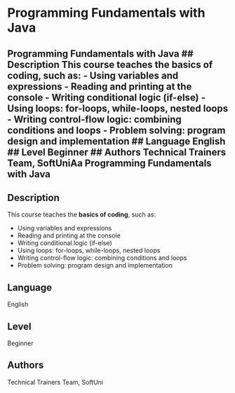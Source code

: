  # Programming Fundamentals with Java
 
 ## Programming Fundamentals with Java  ## Description This course teaches the **basics of coding**, such as:  - Using variables and expressions  - Reading and printing at the console  - Writing conditional logic (if-else)  - Using loops: for-loops, while-loops, nested loops  - Writing control-flow logic: combining conditions and loops  - Problem solving: program design and implementation  ## Language English  ## Level Beginner  ## Authors Technical Trainers Team, SoftUniAa Programming Fundamentals with Java

 ## Description
This course teaches the **basics of coding**, such as:
 - Using variables and expressions
 - Reading and printing at the console
 - Writing conditional logic (if-else)
 - Using loops: for-loops, while-loops, nested loops
 - Writing control-flow logic: combining conditions and loops
 - Problem solving: program design and implementation

 ## Language
English

 ## Level
Beginner

 ## Authors
Technical Trainers Team, SoftUni

